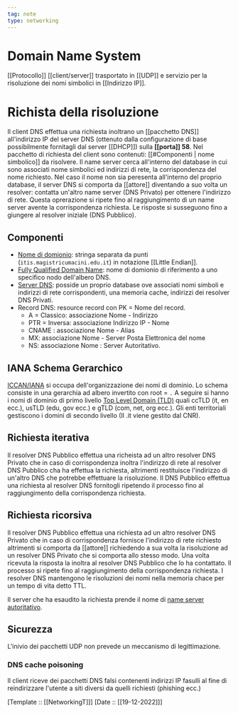 ```yaml
---
tag: note
type: networking
---
```

# Domain Name System
[[Protocollo]] [[client/server]] trasportato in [[UDP]] e servizio per la 
risoluzione dei nomi simbolici in [[Indirizzo IP]].

# Richista della risoluzione
Il client DNS effettua una richiesta inoltrano un [[pacchetto DNS]] all'indirizzo IP del server DNS (ottenuto dalla configurazione di base possibilmente fornitagli dal server [[DHCP]]) sulla **[[porta]] 58**.  Nel pacchetto di richiesta del client sono contenuti: [[#Componenti | nome simbolico]] da risolvere.
Il name server cerca all'interno del database in cui sono associati nome simbolici ed indirizzi di rete, la corrispondenza del nome richiesto. Nel caso il nome non sia peresenta all'interno del proprio database, il server DNS si comporta da [[attore]] diventando a suo volta un resolver: contatta un'altro name server (DNS Privato) per ottenere l'indirizzo di rete. Questa oprerazione si ripete fino al raggiungimento di un name server avente la corrispondenza richiesta. Le risposte si susseguono fino a giungere al resolver iniziale (DNS Pubblico). 

## Componenti
- [Nome di domionio](): stringa separata da punti (`itis.magistricumacini.edu.it`)  in notazione [[Little Endian]].
- [Fully Qualified Domain Name](): nome di domionio di riferimento a uno specifico nodo dell'albero DNS.
- [Server DNS](): posside un proprio database ove associati nomi simboli e indirizzi di rete corrispondenti, una memoria cache, indirizzi dei resolver DNS Privati.
- Record DNS: resource record con PK = Nome del record. 
	- A = Classico: associazione Nome - Indirizzo
	- PTR = Inversa: associazione Indirizzo IP - Nome
	- CNAME : associazione Nome - Alias
	- MX: associazione Nome - Server Posta Elettronica del nome
	- NS: associazione Nome : Server Autoritativo.

## IANA Schema Gerarchico
[ICCAN/IANA](https://it.wikipedia.org/wiki/ICANN) si occupa dell'organizzazione dei nomi di dominio.
Lo schema consiste in una gerarchia ad albero invertito con root = `.`
A seguire si hanno i nomi di dominio di primo livello [Top Level Domain (TLD)]() quali ccTLD (it, en ecc.), usTLD (edu, gov ecc.) e gTLD (com, net, org ecc.).
Gli enti territoriali gestiscono i domini di secondo livello (Il .it viene gestito dal CNR).

## Richiesta iterativa
Il resolver DNS Pubblico effettua una richeista ad un altro resolver DNS Privato che in caso di corrispondenza inoltra l'indirizzo di rete al resolver DNS Pubblico cha ha effettua la richiesta, altrimenti restituisce l'indirizzo di un'altro DNS che potrebbe effettuare la risoluzione. Il DNS Pubblico effettua una richiesta al resolver DNS fornitogli ripetendo il processo fino al raggiungimento della corrispondenza richiesta.

## Richiesta ricorsiva
Il resolver DNS Pubblico effettua una richiesta ad un altro resolver DNS Privato che in caso di corrispondenza fornisce l'indirizzo di rete richiesto altrimenti si comporta da [[attore]] richiedendo a sua volta la risoluzione ad un resolver DNS Privato che si comporta allo stesso modo. Una volta ricevuta la risposta la inoltra al resolver DNS Pubblico che lo ha contattato. Il processo si ripete fino al raggiungimento della corrispondenza richiesta.
I resolver DNS mantengono le risoluzioni dei nomi nella memoria chace per un tempo di vita detto TTL.

Il server che ha esaudito la richiesta prende il nome di [name server autoritativo]().

## Sicurezza 
L'inivio dei pacchetti UDP non prevede un meccanismo di legittimazione.

### DNS cache poisoning
Il client riceve dei pacchetti DNS falsi contenenti indirizzi IP fasulli al fine di reindirizzare l'utente a   siti diversi da quelli richiesti (phishing ecc.)

[Template :: [[NetworkingT]]]
[Date :: [[19-12-2022]]]